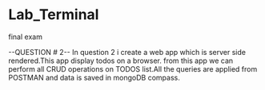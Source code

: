 # Lab_Terminal
 final exam

--QUESTION # 2--
In question 2 i create a web app which is server side rendered.This app display todos on a browser.
from this app we can perform all CRUD operations on TODOS list.All the queries are applied from
POSTMAN and data is saved in mongoDB compass.

